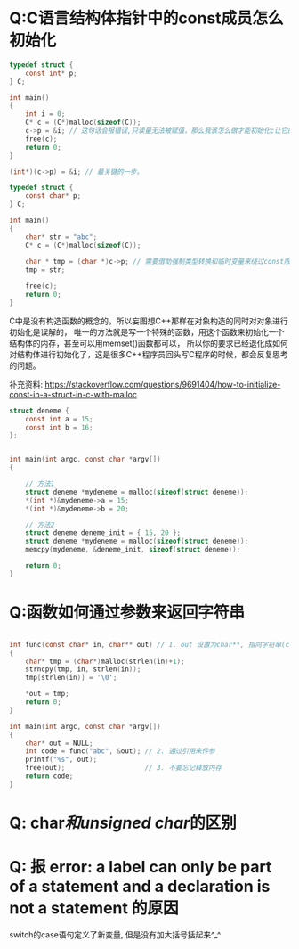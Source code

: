 

# Q:C语言结构体指针中的const成员怎么初始化

```c
typedef struct {
    const int* p;
} C;

int main()
{
    int i = 0;
    C* c = (C*)malloc(sizeof(C));
    c->p = &i; // 这句话会报错误,只读量无法被赋值，那么我该怎么做才能初始化c让它的成员p指向i呢？
    free(c);
    return 0;
}
```

```c
(int*)(c->p) = &i; // 最关键的一步。
```


```c
typedef struct {
    const char* p;
} C;

int main()
{
    char* str = "abc";
    C* c = (C*)malloc(sizeof(C));
    
    char * tmp = (char *)c->p; // 需要借助强制类型转换和临时变量来绕过const限制
    tmp = str;

    free(c);
    return 0;
}
```

C中是没有构造函数的概念的，所以妄图想C++那样在对象构造的同时对对象进行初始化是误解的，
唯一的方法就是写一个特殊的函数，用这个函数来初始化一个结构体的内存，甚至可以用memset()函数都可以，
所以你的要求已经退化成如何对结构体进行初始化了，这是很多C++程序员回头写C程序的时候，都会反复思考的问题。

补充资料:
https://stackoverflow.com/questions/9691404/how-to-initialize-const-in-a-struct-in-c-with-malloc

```c
struct deneme {
    const int a = 15;
    const int b = 16;
};


int main(int argc, const char *argv[])
{

    // 方法1
    struct deneme *mydeneme = malloc(sizeof(struct deneme));
    *(int *)&mydeneme->a = 15;
    *(int *)&mydeneme->b = 20;

    // 方法2
    struct deneme deneme_init = { 15, 20 };
    struct deneme *mydeneme = malloc(sizeof(struct deneme));
    memcpy(mydeneme, &deneme_init, sizeof(struct deneme));

    return 0;
}

```

# Q:函数如何通过参数来返回字符串

```c

int func(const char* in, char** out) // 1. out 设置为char**, 指向字符串(char*)的指针
{
    char* tmp = (char*)malloc(strlen(in)+1);
    strncpy(tmp, in, strlen(in));
    tmp[strlen(in)] = '\0';

    *out = tmp;
    return 0;
}

int main(int argc, const char *argv[])
{
    char* out = NULL;
    int code = func("abc", &out); // 2. 通过引用来传参
    printf("%s", out);
    free(out);                    // 3. 不要忘记释放内存
    return code;
}

```


# Q: char*和unsigned char*的区别



# Q: 报 error: a label can only be part of a statement and a declaration is not a statement 的原因

switch的case语句定义了新变量, 但是没有加大括号括起来^_^
